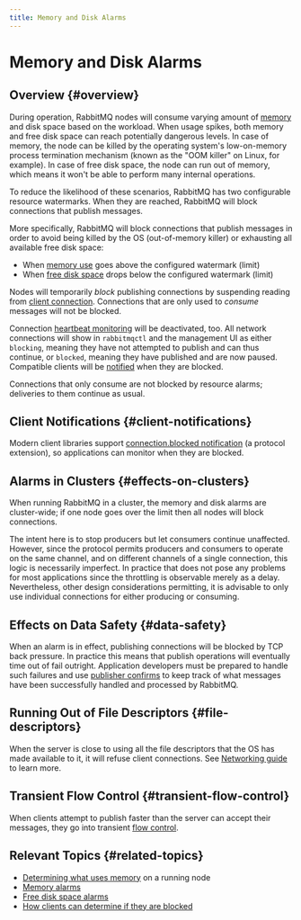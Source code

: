 ```yaml
---
title: Memory and Disk Alarms
---
```

<!--
Copyright (c) 2005-2024 Broadcom. All Rights Reserved. The term "Broadcom" refers to Broadcom Inc. and/or its subsidiaries.

All rights reserved. This program and the accompanying materials
are made available under the terms of the under the Apache License,
Version 2.0 (the "License”); you may not use this file except in compliance
with the License. You may obtain a copy of the License at

https://www.apache.org/licenses/LICENSE-2.0

Unless required by applicable law or agreed to in writing, software
distributed under the License is distributed on an "AS IS" BASIS,
WITHOUT WARRANTIES OR CONDITIONS OF ANY KIND, either express or implied.
See the License for the specific language governing permissions and
limitations under the License.
-->

# Memory and Disk Alarms

## Overview {#overview}

During operation, RabbitMQ nodes will consume varying amount of [memory](./memory-use) and disk
space based on the workload. When usage spikes, both memory and free disk space can reach
potentially dangerous levels. In case of memory, the node can be killed
by the operating system's low-on-memory process termination mechanism
(known as the "OOM killer" on Linux, for example). In case of free disk space,
the node can run out of memory, which means it won't be able to perform
many internal operations.

To reduce the likelihood of these scenarios, RabbitMQ has two configurable resource
watermarks. When they are reached, RabbitMQ will block connections that publish messages.

More specifically, RabbitMQ will block connections that
publish messages in order to avoid being killed by the
OS (out-of-memory killer) or exhausting all available free disk space:

 * When [memory use](./memory-use) goes above the configured watermark (limit)
 * When [free disk space](./disk-alarms) drops below the configured watermark (limit)

Nodes will temporarily _block_ publishing connections
by suspending reading from [client connection](/client-libraries/connections).
Connections that are only used to *consume* messages will not be blocked.

Connection [heartbeat monitoring](./heartbeats) will be deactivated, too.
All network connections will show in `rabbitmqctl` and the
management UI as either `blocking`, meaning they
have not attempted to publish and can thus continue, or
`blocked`, meaning they have published and are now
paused. Compatible clients will be [notified](#client-notifications)
when they are blocked.

Connections that only consume are not blocked by resource alarms; deliveries
to them continue as usual.


## Client Notifications {#client-notifications}

Modern client libraries support [connection.blocked notification](./connection-blocked)
(a protocol extension), so applications can monitor when they are blocked.


## Alarms in Clusters {#effects-on-clusters}

When running RabbitMQ in a cluster, the memory and disk alarms
are cluster-wide; if one node goes over the limit then all nodes
will block connections.

The intent here is to stop producers but let consumers continue
unaffected. However, since the protocol permits producers and consumers
to operate on the same channel, and on different channels of a
single connection, this logic is necessarily imperfect. In
practice that does not pose any problems for most applications
since the throttling is observable merely as a
delay. Nevertheless, other design considerations permitting, it
is advisable to only use individual connections for either
producing or consuming.


## Effects on Data Safety {#data-safety}

When an alarm is in effect, publishing connections will be blocked by TCP back pressure.
In practice this means that publish operations will eventually time out of fail outright.
Application developers must be prepared to handle such failures and use [publisher confirms](./confirms)
to keep track of what messages have been successfully handled and processed by RabbitMQ.


## Running Out of File Descriptors {#file-descriptors}

When the server is close to using all the file descriptors
that the OS has made available to it, it will refuse client
connections. See [Networking guide](./networking) to learn more.


## Transient Flow Control {#transient-flow-control}

When clients attempt to publish faster than the server can
accept their messages, they go into transient [flow control](./flow-control).


## Relevant Topics {#related-topics}

 * [Determining what uses memory](./memory-use) on a running node
 * [Memory alarms](./memory)
 * [Free disk space alarms](./disk-alarms)
 * [How clients can determine if they are blocked](./connection-blocked)
